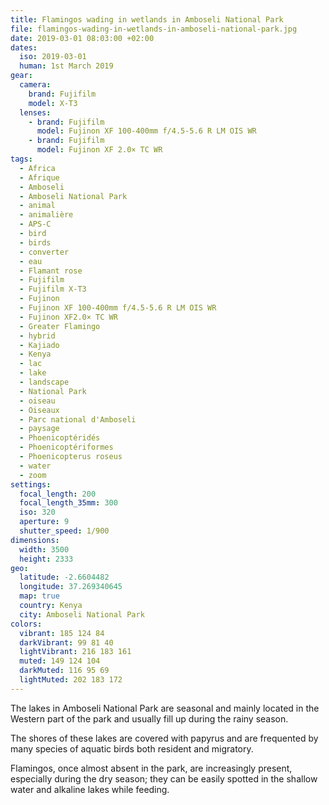 ```yaml
---
title: Flamingos wading in wetlands in Amboseli National Park
file: flamingos-wading-in-wetlands-in-amboseli-national-park.jpg
date: 2019-03-01 08:03:00 +02:00
dates:
  iso: 2019-03-01
  human: 1st March 2019
gear:
  camera:
    brand: Fujifilm
    model: X-T3
  lenses:
    - brand: Fujifilm
      model: Fujinon XF 100-400mm f/4.5-5.6 R LM OIS WR
    - brand: Fujifilm
      model: Fujinon XF 2.0× TC WR
tags:
  - Africa
  - Afrique
  - Amboseli
  - Amboseli National Park
  - animal
  - animalière
  - APS-C
  - bird
  - birds
  - converter
  - eau
  - Flamant rose
  - Fujifilm
  - Fujifilm X-T3
  - Fujinon
  - Fujinon XF 100-400mm f/4.5-5.6 R LM OIS WR
  - Fujinon XF2.0× TC WR
  - Greater Flamingo
  - hybrid
  - Kajiado
  - Kenya
  - lac
  - lake
  - landscape
  - National Park
  - oiseau
  - Oiseaux
  - Parc national d'Amboseli
  - paysage
  - Phoenicoptéridés
  - Phoenicoptériformes
  - Phoenicopterus roseus
  - water
  - zoom
settings:
  focal_length: 200
  focal_length_35mm: 300
  iso: 320
  aperture: 9
  shutter_speed: 1/900
dimensions:
  width: 3500
  height: 2333
geo:
  latitude: -2.6604482
  longitude: 37.269340645
  map: true
  country: Kenya
  city: Amboseli National Park
colors:
  vibrant: 185 124 84
  darkVibrant: 99 81 40
  lightVibrant: 216 183 161
  muted: 149 124 104
  darkMuted: 116 95 69
  lightMuted: 202 183 172
---
```


The lakes in Amboseli National Park are seasonal and mainly located in the Western part of the park and usually fill up during the rainy season.

The shores of these lakes are covered with papyrus and are frequented by many species of aquatic birds both resident and migratory.

Flamingos, once almost absent in the park, are increasingly present, especially during the dry season; they can be easily spotted in the shallow water and alkaline lakes while feeding.
